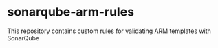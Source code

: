 # sonarqube-arm-rules
This repository contains custom rules for validating ARM templates with SonarQube
